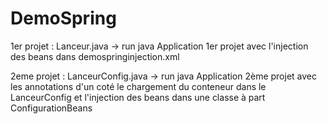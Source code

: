 # DemoSpring

1er projet : Lanceur.java -> run java Application 
1er projet avec l'injection des beans dans demospringinjection.xml

2eme projet : LanceurConfig.java -> run java Application
2ème projet avec les annotations d'un coté le chargement du conteneur dans le LanceurConfig et l'injection des beans dans une classe à part ConfigurationBeans
